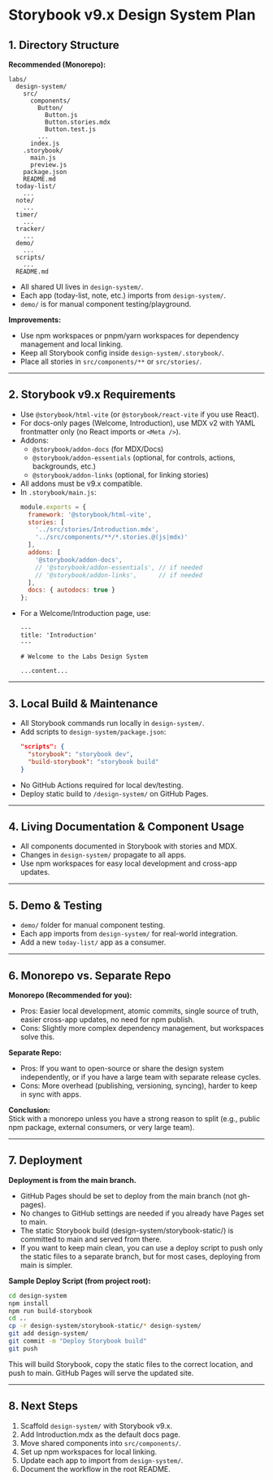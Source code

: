 # Storybook v9.x Design System Plan

## 1. Directory Structure

**Recommended (Monorepo):**
```
labs/
  design-system/
    src/
      components/
        Button/
          Button.js
          Button.stories.mdx
          Button.test.js
        ...
      index.js
    .storybook/
      main.js
      preview.js
    package.json
    README.md
  today-list/
    ...
  note/
    ...
  timer/
    ...
  tracker/
    ...
  demo/
    ...
  scripts/
    ...
  README.md
```
- All shared UI lives in `design-system/`.
- Each app (today-list, note, etc.) imports from `design-system/`.
- `demo/` is for manual component testing/playground.

**Improvements:**
- Use npm workspaces or pnpm/yarn workspaces for dependency management and local linking.
- Keep all Storybook config inside `design-system/.storybook/`.
- Place all stories in `src/components/**` or `src/stories/`.

---

## 2. Storybook v9.x Requirements

- Use `@storybook/html-vite` (or `@storybook/react-vite` if you use React).
- For docs-only pages (Welcome, Introduction), use MDX v2 with YAML frontmatter only (no React imports or `<Meta />`).
- Addons:
  - `@storybook/addon-docs` (for MDX/Docs)
  - `@storybook/addon-essentials` (optional, for controls, actions, backgrounds, etc.)
  - `@storybook/addon-links` (optional, for linking stories)
- All addons must be v9.x compatible.
- In `.storybook/main.js`:
  ```js
  module.exports = {
    framework: '@storybook/html-vite',
    stories: [
      '../src/stories/Introduction.mdx',
      '../src/components/**/*.stories.@(js|mdx)'
    ],
    addons: [
      '@storybook/addon-docs',
      // '@storybook/addon-essentials', // if needed
      // '@storybook/addon-links',      // if needed
    ],
    docs: { autodocs: true }
  };
  ```
- For a Welcome/Introduction page, use:
  ```mdx
  ---
  title: 'Introduction'
  ---

  # Welcome to the Labs Design System

  ...content...
  ```

---

## 3. Local Build & Maintenance

- All Storybook commands run locally in `design-system/`.
- Add scripts to `design-system/package.json`:
  ```json
  "scripts": {
    "storybook": "storybook dev",
    "build-storybook": "storybook build"
  }
  ```
- No GitHub Actions required for local dev/testing.
- Deploy static build to `/design-system/` on GitHub Pages.

---

## 4. Living Documentation & Component Usage

- All components documented in Storybook with stories and MDX.
- Changes in `design-system/` propagate to all apps.
- Use npm workspaces for easy local development and cross-app updates.

---

## 5. Demo & Testing

- `demo/` folder for manual component testing.
- Each app imports from `design-system/` for real-world integration.
- Add a new `today-list/` app as a consumer.

---

## 6. Monorepo vs. Separate Repo

**Monorepo (Recommended for you):**
- Pros: Easier local development, atomic commits, single source of truth, easier cross-app updates, no need for npm publish.
- Cons: Slightly more complex dependency management, but workspaces solve this.

**Separate Repo:**
- Pros: If you want to open-source or share the design system independently, or if you have a large team with separate release cycles.
- Cons: More overhead (publishing, versioning, syncing), harder to keep in sync with apps.

**Conclusion:**  
Stick with a monorepo unless you have a strong reason to split (e.g., public npm package, external consumers, or very large team).

---

## 7. Deployment

**Deployment is from the main branch.**

- GitHub Pages should be set to deploy from the main branch (not gh-pages).
- No changes to GitHub settings are needed if you already have Pages set to main.
- The static Storybook build (design-system/storybook-static/) is committed to main and served from there.
- If you want to keep main clean, you can use a deploy script to push only the static files to a separate branch, but for most cases, deploying from main is simpler.

**Sample Deploy Script (from project root):**
```sh
cd design-system
npm install
npm run build-storybook
cd ..
cp -r design-system/storybook-static/* design-system/
git add design-system/
git commit -m "Deploy Storybook build"
git push
```
This will build Storybook, copy the static files to the correct location, and push to main. GitHub Pages will serve the updated site.

---

## 8. Next Steps

1. Scaffold `design-system/` with Storybook v9.x.
2. Add Introduction.mdx as the default docs page.
3. Move shared components into `src/components/`.
4. Set up npm workspaces for local linking.
5. Update each app to import from `design-system/`.
6. Document the workflow in the root README.
